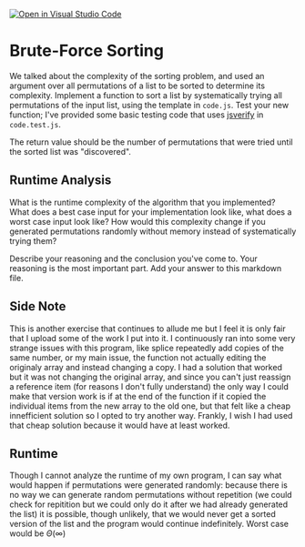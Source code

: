 [![Open in Visual Studio Code](https://classroom.github.com/assets/open-in-vscode-718a45dd9cf7e7f842a935f5ebbe5719a5e09af4491e668f4dbf3b35d5cca122.svg)](https://classroom.github.com/online_ide?assignment_repo_id=12432485&assignment_repo_type=AssignmentRepo)
# Brute-Force Sorting

We talked about the complexity of the sorting problem, and used an argument over
all permutations of a list to be sorted to determine its complexity. Implement
a function to sort a list by systematically trying all permutations of the input
list, using the template in `code.js`. Test your new function; I've provided
some basic testing code that uses [jsverify](https://jsverify.github.io/) in
`code.test.js`.

The return value should be the number of permutations that were tried until the
sorted list was "discovered".

## Runtime Analysis

What is the runtime complexity of the algorithm that you implemented? What does
a best case input for your implementation look like, what does a worst case
input look like? How would this complexity change if you generated permutations
randomly without memory instead of systematically trying them?

Describe your reasoning and the conclusion you've come to. Your reasoning is the
most important part. Add your answer to this markdown file.

## Side Note

This is another exercise that continues to allude me but I feel it is only fair that I upload some of the work I put into it. I continuously ran into some very strange issues with this program, like splice repeatedly add copies of the same number, or my main issue, the function not actually editing the originaly array and instead changing a copy. I had a solution that worked but it was not changing the original array, and since you can't just reassign a reference item (for reasons I don't fully understand) the only way I could make that version work is if at the end of the function if it copied the individual items from the new array to the old one, but that felt like a cheap innefficient solution so I opted to try another way. Frankly, I wish I had used that cheap solution because it would have at least worked.

## Runtime

Though I cannot analyze the runtime of my own program, I can say what would happen if permutations were generated randomly: because there is no way we can generate random permutations without repetition (we could check for repitition but we could only do it after we had already generated the list) it is possible, though unlikely, that we would never get a sorted version of the list and the program would continue indefinitely. Worst case would be $\Theta(\infty)$
